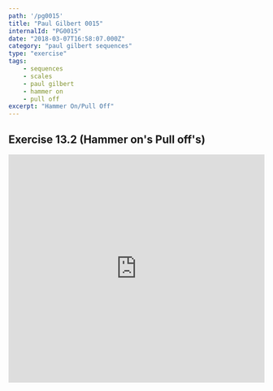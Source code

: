 ```yaml
---
path: '/pg0015'
title: "Paul Gilbert 0015"
internalId: "PG0015"
date: "2018-03-07T16:58:07.000Z"
category: "paul gilbert sequences"
type: "exercise"
tags:
    - sequences
    - scales
    - paul gilbert
    - hammer on
    - pull off
excerpt: "Hammer On/Pull Off"
---
```


## Exercise 13.2 (Hammer on's Pull off's)

<iframe src="https://flat.io/embed/5aa05f93c915e971e510dd2f?layout=responsive&audioSource=&videoPosition=" height="450" width="100%" frameBorder="0" allowfullscreen></iframe>
